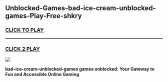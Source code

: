 
## Unblocked-Games-bad-ice-cream-unblocked-games-Play-Free-shkry
<h3>
<a href="https://premium76.site?title=bad-ice-cream-unblocked-games&ref=17A">CLICK TO PLAY</a></h3>
<hr>

<h3>
<a href="https://premium76.site?title=bad-ice-cream-unblocked-games&ref=17A">CLICK 2 PLAY</a>
  
</h3>

<a href="https://premium76.site?title=bad-ice-cream-unblocked-games&ref=17A"><img src="https://clearcache.store/games.png"></a>


**bad-ice-cream-unblocked-games games unblocked: Your Gateway to Fun and Accessible Online Gaming**
